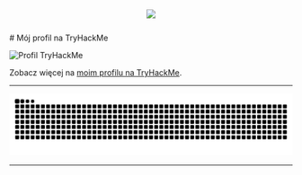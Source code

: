 <h1 align="center">
    <img src="https://readme-typing-svg.herokuapp.com?font=Fira+Code&pause=1000&center=true&vCenter=true&random=false&width=435&lines=I'm+Krysti4n" />
</h1>
# Mój profil na TryHackMe

![Profil TryHackMe](https://tryhackme.com/api/v2/badges/public-profile?userPublicId=4664729)

Zobacz więcej na [moim profilu na TryHackMe](https://tryhackme.com/profiles/4664729).



<hr/>

  <img src="https://raw.githubusercontent.com/xKrysti4n/xKrysti4n/output/github-contribution-grid-snake-dark.svg" alt="Snake animation" />

<hr/>

